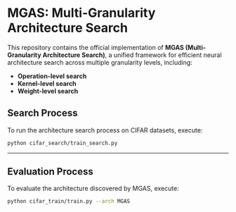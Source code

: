# MGAS: Multi-Granularity Architecture Search

This repository contains the official implementation of **MGAS (Multi-Granularity Architecture Search)**, a unified framework for efficient neural architecture search across multiple granularity levels, including:

- **Operation-level search**
- **Kernel-level search**
- **Weight-level search**


## Search Process

To run the architecture search process on CIFAR datasets, execute:

```bash
python cifar_search/train_search.py
```

---

## Evaluation Process

To evaluate the architecture discovered by MGAS, execute:

```bash
python cifar_train/train.py --arch MGAS
```

